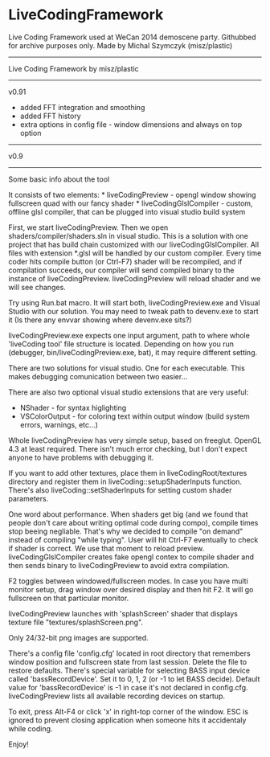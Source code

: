 # LiveCodingFramework
Live Coding Framework used at WeCan 2014 demoscene party. Githubbed for archive purposes only. Made by Michal Szymczyk (misz/plastic)

------------------------------------------

Live Coding Framework by misz/plastic

------------------------------------------

v0.91

- added FFT integration and smoothing
- added FFT history
- extra options in config file - window dimensions and always on top option

------------------------------------------

v0.9

------------------------------------------

Some basic info about the tool

It consists of two elements:
	* liveCodingPreview - opengl window showing fullscreen quad with our fancy shader
	* liveCodingGlslCompiler - custom, offline glsl compiler, that can be plugged into visual studio build system
	
First, we start liveCodingPreview. Then we open shaders/compiler/shaders.sln in visual studio. This is a solution with one project that has build chain customized with our liveCodingGlslCompiler. All files with extension *.glsl will be handled by our custom compiler. Every time coder hits compile button (or Ctrl-F7) shader will be recompiled, and if compilation succeeds, our compiler will send compiled binary to the instance of liveCodingPreview. liveCodingPreview will reload shader and we will see changes.

Try using Run.bat macro. It will start both, liveCodingPreview.exe and Visual Studio with our solution. You may need to tweak path to devenv.exe to start it (Is there any envvar showing where devenv.exe sits?)

liveCodingPreview.exe expects one input argument, path to where whole 'liveCoding tool' file structure is located. Depending on how you run (debugger, bin/liveCodingPreview.exe, bat), it may require different setting.

There are two solutions for visual studio. One for each executable. This makes debugging comunication between two easier...

There are also two optional visual studio extensions that are very useful:
 * NShader - for syntax higlighting
 * VSColorOutput - for coloring text within output window (build system errors, warnings, etc...)
 
Whole liveCodingPreview has very simple setup, based on freeglut. OpenGL 4.3 at least required. There isn't much error checking, but I don't expect anyone to have problems with debugging it.
 
If you want to add other textures, place them in liveCodingRoot/textures directory and register them in liveCoding::setupShaderInputs function. There's also liveCoding::setShaderInputs for setting custom shader parameters.
 
One word about performance. When shaders get big (and we found that people don't care about writing optimal code during compo), compile times stop beeing negliable. That's why we decided to compile "on demand" instead of compiling "while typing". User will hit Ctrl-F7 eventually to check if shader is correct. We use that moment to reload preview. liveCodingGlslCompiler creates fake opengl contex to compile shader and then sends binary to liveCodingPreview to avoid extra compilation.
 
F2 toggles between windowed/fullscreen modes. In case you have multi monitor setup, drag window over desired display and then hit F2. It will go fullscreen on that particular monitor.
 
liveCodingPreview launches with 'splashScreen' shader that displays texture file "textures/splashScreen.png".

Only 24/32-bit png images are supported.

There's a config file 'config.cfg' located in root directory that remembers window position and fullscreen state from last session. Delete the file to restore defaults. There's special variable for selecting BASS input device called 'bassRecordDevice'. Set it to 0, 1, 2 (or -1 to let BASS decide). Default value for 'bassRecordDevice' is -1 in case it's not declared in config.cfg. liveCodingPreview lists all available recording devices on startup.

To exit, press Alt-F4 or click 'x' in right-top corner of the window. ESC is ignored to prevent closing application when someone hits it accidentaly while coding.

Enjoy!
